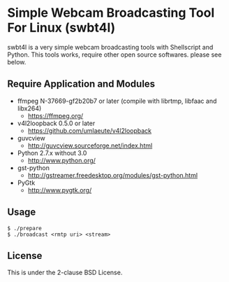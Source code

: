 <!-- vim: set noet ts=2 sts=2 sw=2 ft=markdown : -->

Simple Webcam Broadcasting Tool For Linux (swbt4l)
===================================================

swbt4l is a very simple webcam broadcasting tools with Shellscript and Python.
This tools works, require other open source softwares. please see below.

Require Application and Modules
-------------------------------

- ffmpeg N-37669-gf2b20b7 or later (compile with librtmp, libfaac and libx264)
  - https://ffmpeg.org/
- v4l2loopback 0.5.0 or later
  - https://github.com/umlaeute/v4l2loopback
- guvcview
  - http://guvcview.sourceforge.net/index.html
- Python 2.7.x without 3.0
  - http://www.python.org/
- gst-python
  - http://gstreamer.freedesktop.org/modules/gst-python.html
- PyGtk
  - http://www.pygtk.org/

Usage
-----

	$ ./prepare
	$ ./broadcast <rmtp uri> <stream>

License
-------

This is under the 2-clause BSD License.

